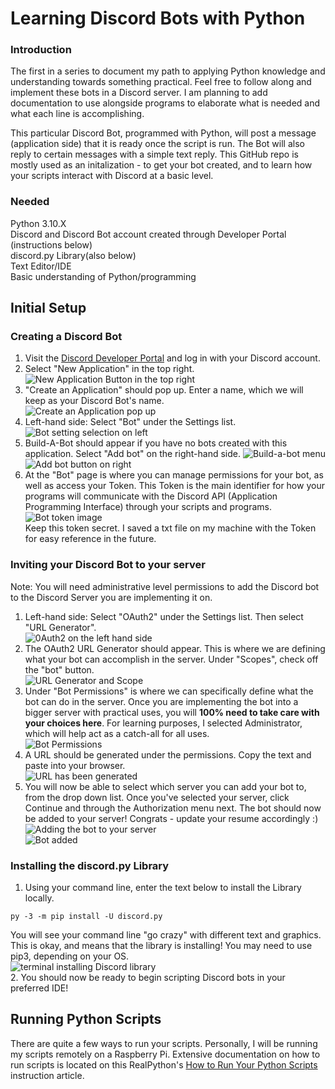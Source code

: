 # Learning Discord Bots with Python
### Introduction</br>
The first in a series to document my path to applying Python knowledge and understanding towards something practical. Feel free to follow along and implement these bots in a Discord server. I am planning to add documentation to use alongside programs to elaborate what is needed and what each line is accomplishing.

This particular Discord Bot, programmed with Python, will post a message (application side) that it is ready once the script is run. The Bot will also reply to certain messages with a simple text reply. This GitHub repo is mostly used as an initalization - to get your bot created, and to learn how your scripts interact with Discord at a basic level.

### Needed <br/>
Python 3.10.X <br/>
Discord and Discord Bot account created through Developer Portal (instructions below) <br/>
discord.py Library(also below)</br>
Text Editor/IDE <br/>
Basic understanding of Python/programming<br/>

## Initial Setup
### Creating a Discord Bot
1. Visit the [Discord Developer Portal](https://discord.com/developers/applications) and log in with your Discord account. 
2. Select "New Application" in the top right. </br>
![New Application Button in the top right](https://i.imgur.com/q80dwZa.png)
3. "Create an Application" should pop up. Enter a name, which we will keep as your Discord Bot's name.</br>
![Create an Application pop up](https://i.imgur.com/foBx65h.png)
4. Left-hand side: Select "Bot" under the Settings list. </br>
![Bot setting selection on left](https://i.imgur.com/qjZ18y6.png)
5. Build-A-Bot should appear if you have no bots created with this application. Select "Add bot" on the right-hand side.
![Build-a-bot menu](https://i.imgur.com/kAGkRNz.png) </br>
![Add bot button on right](https://i.imgur.com/IBvJ28m.png)
6. At the "Bot" page is where you can manage permissions for your bot, as well as access your Token. This Token is the main identifier for how your programs will communicate with the Discord API (Application Programming Interface) through your scripts and programs. </br>
![Bot token image](https://i.imgur.com/MRuujdk.png) </br>
Keep this token secret. I saved a txt file on my machine with the Token for easy reference in the future.

### Inviting your Discord Bot to your server
Note: You will need administrative level permissions to add the Discord bot to the Discord Server you are implementing it on. </br>
1. Left-hand side: Select "OAuth2" under the Settings list. Then select "URL Generator". </br>
![0Auth2 on the left hand side](https://i.imgur.com/yABhJFh.png)
2. The OAuth2 URL Generator should appear. This is where we are defining what your bot can accomplish in the server. Under "Scopes", check off the "bot" button. </br>
![URL Generator and Scope](https://i.imgur.com/sMBUlHR.png)
3. Under "Bot Permissions" is where we can specifically define what the bot can do in the server. Once you are implementing the bot into a bigger server with practical uses, you will **100% need to take care with your choices here**. For learning purposes, I selected Administrator, which will help act as a catch-all for all uses. </br>
![Bot Permissions](https://i.imgur.com/xTXpCEv.png)
4. A URL should be generated under the permissions. Copy the text and paste into your browser. </br>
![URL has been generated](https://i.imgur.com/NCyodF7.png)
5. You will now be able to select which server you can add your bot to, from the drop down list. Once you've selected your server, click Continue and through the Authorization menu next. The bot should now be added to your server! Congrats - update your resume accordingly :) </br>
![Adding the bot to your server](https://i.imgur.com/Qavj9uW.png) </br>
![Bot added](https://i.imgur.com/AmynN5p.png) </br>


### Installing the discord.py Library
1. Using your command line, enter the text below to install the Library locally.
```
py -3 -m pip install -U discord.py
```
You will see your command line "go crazy" with different text and graphics. This is okay, and means that the library is installing! You may need to use pip3, depending on your OS. </br>
![terminal installing Discord library](https://i.imgur.com/eX4WkCU.png) </br>
2. You should now be ready to begin scripting Discord bots in your preferred IDE!

## Running Python Scripts
There are quite a few ways to run your scripts. Personally, I will be running my scripts remotely on a Raspberry Pi. Extensive documentation on how to run scripts is located on this RealPython's [How to Run Your Python Scripts](https://realpython.com/run-python-scripts/) instruction article.
